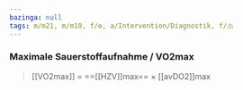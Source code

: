 ```yaml
---
bazinga: null
tags: m/m21, m/m10, f/⚙️, a/Intervention/Diagnostik, f/🫁
---
```

### Maximale Sauerstoffaufnahme / VO2max
> [[VO2max]] = ==[[HZV]]max== × [[avDO2]]max